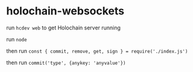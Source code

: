 # holochain-websockets

run `hcdev web` to get Holochain server running

run `node`

then run `const { commit, remove, get, sign } = require('./index.js')`

then run `commit('type', {anykey: 'anyvalue'})`
